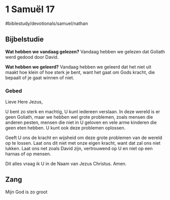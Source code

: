 # 1 Samuël 17
#biblestudy/devotionals/samuel/nathan

## Bijbelstudie

**Wat hebben we vandaag gelezen?** 
Vandaag hebben we gelezen dat Goliath werd gedood door David. 

**Wat hebben we geleerd?**
Vandaag hebben we geleerd dat het niet uit maakt hoe klein of hoe sterk je bent, want het gaat om Gods kracht, die bepaalt of je gaat winnen of niet. 

### Gebed
Lieve Here Jezus, 

U bent zo sterk en machtig, U kunt iedereen verslaan. In deze wereld is er geen Goliath, maar we hebben wel grote problemen, zoals mensen die anderen pesten, mensen die niet in U geloven en vele arme kinderen die geen eten hebben. U kunt ook deze problemen oplossen. 

Geeft U ons de kracht en wijsheid om deze grote problemen van de wereld op te lossen. Laat ons dit niet met onze eigen kracht, want dat zal ons niet lukken. 
Laat ons net zoals David zijn, vertrouwend op U en niet op een harnas of op mensen.

Dit alles vraag ik U in de Naam van Jezus Christus. 
Amen.

## Zang
Mijn God is zo groot 